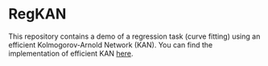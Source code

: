 # RegKAN
This repository contains a demo of a regression task (curve fitting) using an efficient Kolmogorov-Arnold Network (KAN). You can find the implementation of efficient KAN [here](https://github.com/Blealtan/efficient-kan).
